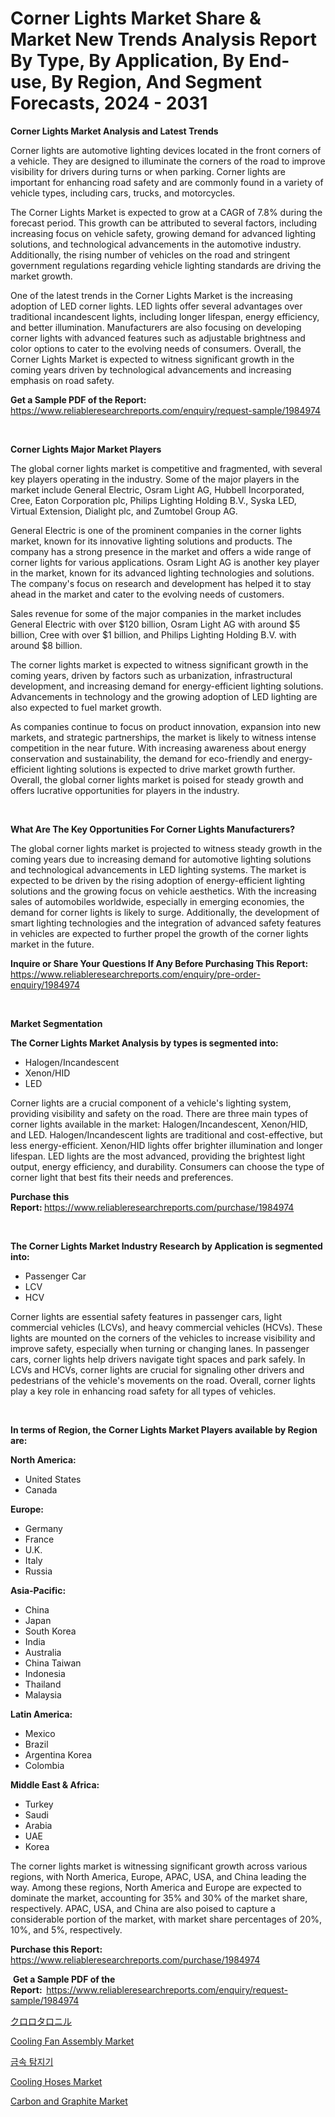 <p><h1>Corner Lights Market Share & Market New Trends Analysis Report By Type, By Application, By End-use, By Region, And Segment Forecasts, 2024 - 2031</h1></p><p><strong>Corner Lights Market Analysis and Latest Trends</strong></p>
<p><p>Corner lights are automotive lighting devices located in the front corners of a vehicle. They are designed to illuminate the corners of the road to improve visibility for drivers during turns or when parking. Corner lights are important for enhancing road safety and are commonly found in a variety of vehicle types, including cars, trucks, and motorcycles.</p><p>The Corner Lights Market is expected to grow at a CAGR of 7.8% during the forecast period. This growth can be attributed to several factors, including increasing focus on vehicle safety, growing demand for advanced lighting solutions, and technological advancements in the automotive industry. Additionally, the rising number of vehicles on the road and stringent government regulations regarding vehicle lighting standards are driving the market growth.</p><p>One of the latest trends in the Corner Lights Market is the increasing adoption of LED corner lights. LED lights offer several advantages over traditional incandescent lights, including longer lifespan, energy efficiency, and better illumination. Manufacturers are also focusing on developing corner lights with advanced features such as adjustable brightness and color options to cater to the evolving needs of consumers. Overall, the Corner Lights Market is expected to witness significant growth in the coming years driven by technological advancements and increasing emphasis on road safety.</p></p>
<p><strong>Get a Sample PDF of the Report:&nbsp;</strong> <a href="https://www.reliableresearchreports.com/enquiry/request-sample/1984974">https://www.reliableresearchreports.com/enquiry/request-sample/1984974</a></p>
<p>&nbsp;</p>
<p><strong>Corner Lights Major Market Players</strong></p>
<p><p>The global corner lights market is competitive and fragmented, with several key players operating in the industry. Some of the major players in the market include General Electric, Osram Light AG, Hubbell Incorporated, Cree, Eaton Corporation plc, Philips Lighting Holding B.V., Syska LED, Virtual Extension, Dialight plc, and Zumtobel Group AG. </p><p>General Electric is one of the prominent companies in the corner lights market, known for its innovative lighting solutions and products. The company has a strong presence in the market and offers a wide range of corner lights for various applications. Osram Light AG is another key player in the market, known for its advanced lighting technologies and solutions. The company's focus on research and development has helped it to stay ahead in the market and cater to the evolving needs of customers.</p><p>Sales revenue for some of the major companies in the market includes General Electric with over $120 billion, Osram Light AG with around $5 billion, Cree with over $1 billion, and Philips Lighting Holding B.V. with around $8 billion.</p><p>The corner lights market is expected to witness significant growth in the coming years, driven by factors such as urbanization, infrastructural development, and increasing demand for energy-efficient lighting solutions. Advancements in technology and the growing adoption of LED lighting are also expected to fuel market growth.</p><p>As companies continue to focus on product innovation, expansion into new markets, and strategic partnerships, the market is likely to witness intense competition in the near future. With increasing awareness about energy conservation and sustainability, the demand for eco-friendly and energy-efficient lighting solutions is expected to drive market growth further. Overall, the global corner lights market is poised for steady growth and offers lucrative opportunities for players in the industry.</p></p>
<p>&nbsp;</p>
<p><strong>What Are The Key Opportunities For Corner Lights Manufacturers?</strong></p>
<p><p>The global corner lights market is projected to witness steady growth in the coming years due to increasing demand for automotive lighting solutions and technological advancements in LED lighting systems. The market is expected to be driven by the rising adoption of energy-efficient lighting solutions and the growing focus on vehicle aesthetics. With the increasing sales of automobiles worldwide, especially in emerging economies, the demand for corner lights is likely to surge. Additionally, the development of smart lighting technologies and the integration of advanced safety features in vehicles are expected to further propel the growth of the corner lights market in the future.</p></p>
<p><strong>Inquire or Share Your Questions If Any Before Purchasing This Report:</strong> <a href="https://www.reliableresearchreports.com/enquiry/pre-order-enquiry/1984974">https://www.reliableresearchreports.com/enquiry/pre-order-enquiry/1984974</a></p>
<p>&nbsp;</p>
<p><strong>Market Segmentation</strong></p>
<p><strong>The Corner Lights Market Analysis by types is segmented into:</strong></p>
<p><ul><li>Halogen/Incandescent</li><li>Xenon/HID</li><li>LED</li></ul></p>
<p><p>Corner lights are a crucial component of a vehicle's lighting system, providing visibility and safety on the road. There are three main types of corner lights available in the market: Halogen/Incandescent, Xenon/HID, and LED. Halogen/Incandescent lights are traditional and cost-effective, but less energy-efficient. Xenon/HID lights offer brighter illumination and longer lifespan. LED lights are the most advanced, providing the brightest light output, energy efficiency, and durability. Consumers can choose the type of corner light that best fits their needs and preferences.</p></p>
<p><strong>Purchase this Report:&nbsp;</strong><a href="https://www.reliableresearchreports.com/purchase/1984974">https://www.reliableresearchreports.com/purchase/1984974</a></p>
<p>&nbsp;</p>
<p><strong>The Corner Lights Market Industry Research by Application is segmented into:</strong></p>
<p><ul><li>Passenger Car</li><li>LCV</li><li>HCV</li></ul></p>
<p><p>Corner lights are essential safety features in passenger cars, light commercial vehicles (LCVs), and heavy commercial vehicles (HCVs). These lights are mounted on the corners of the vehicles to increase visibility and improve safety, especially when turning or changing lanes. In passenger cars, corner lights help drivers navigate tight spaces and park safely. In LCVs and HCVs, corner lights are crucial for signaling other drivers and pedestrians of the vehicle's movements on the road. Overall, corner lights play a key role in enhancing road safety for all types of vehicles.</p></p>
<p>&nbsp;</p>
<p><strong>In terms of Region, the Corner Lights Market Players available by Region are:</strong></p>
<p>
    <p> <strong> North America: </strong>
        <ul>
            <li>United States</li>
            <li>Canada</li>
        </ul>
        </p> 
    <p> <strong> Europe: </strong>
        <ul>
            <li>Germany</li>
            <li>France</li>
            <li>U.K.</li>
            <li>Italy</li>
            <li>Russia</li>
        </ul>
        </p> 
    <p> <strong> Asia-Pacific: </strong>
        <ul>
            <li>China</li>
            <li>Japan</li>
            <li>South Korea</li>
            <li>India</li>
            <li>Australia</li>
            <li>China Taiwan</li>
            <li>Indonesia</li>
            <li>Thailand</li>
            <li>Malaysia</li>
        </ul>
        </p> 
    <p> <strong> Latin America: </strong>
        <ul>
            <li>Mexico</li>
            <li>Brazil</li>
            <li>Argentina Korea</li>
            <li>Colombia</li>
        </ul>
        </p> 
    <p> <strong> Middle East & Africa: </strong>
        <ul>
            <li>Turkey</li>
            <li>Saudi</li>
            <li>Arabia</li>
            <li>UAE</li>
            <li>Korea</li>
        </ul>
    </p>
    </p>
<p><p>The corner lights market is witnessing significant growth across various regions, with North America, Europe, APAC, USA, and China leading the way. Among these regions, North America and Europe are expected to dominate the market, accounting for 35% and 30% of the market share, respectively. APAC, USA, and China are also poised to capture a considerable portion of the market, with market share percentages of 20%, 10%, and 5%, respectively.</p></p>
<p><strong>Purchase this Report: </strong><a href="https://www.reliableresearchreports.com/purchase/1984974">https://www.reliableresearchreports.com/purchase/1984974</a></p>
<p>&nbsp;<strong>Get a Sample PDF of the Report:&nbsp;&nbsp;</strong><a href="https://www.reliableresearchreports.com/enquiry/request-sample/1984974">https://www.reliableresearchreports.com/enquiry/request-sample/1984974</a></p>
<p><strong></strong></p>
<p><p><a href="https://github.com/xemfu2379520/Market-Research-Report-List-1/blob/main/5300479188069.md">クロロタロニル</a></p><p><a href="https://github.com/fiixsa/Market-Research-Report-List-1/blob/main/cooling-fan-assembly-market.md">Cooling Fan Assembly Market</a></p><p><a href="https://github.com/bvubpqd5241630/Market-Research-Report-List-1/blob/main/6335249188004.md">금속 탐지기</a></p><p><a href="https://github.com/Airanohannonzb68e5pb53oc1/Market-Research-Report-List-1/blob/main/cooling-hoses-market.md">Cooling Hoses Market</a></p><p><a href="https://issuu.com/reportprime-2/docs/carbon-and-graphite-market-size-2030.pptx">Carbon and Graphite Market</a></p></p>